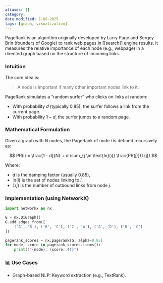 ```yaml
---
aliases: []
category:
date modified: 1-08-2025
tags: [graph, visualization]
---
```

PageRank is an algorithm originally developed by Larry Page and Sergey Brin (founders of Google) to rank web pages in [[search]] engine results. It measures the relative importance of each node (e.g., webpage) in a directed graph based on the structure of incoming links.
### Intuition

The core idea is:
> A node is important if many other important nodes link to it.

PageRank simulates a “random surfer” who clicks on links at random:
- With probability $d$ (typically 0.85), the surfer follows a link from the current page.
- With probability $1 - d$, the surfer jumps to a random page.

### Mathematical Formulation

Given a graph with $N$ nodes, the PageRank of node $i$ is defined recursively as:

$$
PR(i) = \frac{1 - d}{N} + d \sum_{j \in \text{In}(i)} \frac{PR(j)}{L(j)}
$$

Where:
- $d$ is the damping factor (usually 0.85),
- $\text{In}(i)$ is the set of nodes linking to $i$,
- $L(j)$ is the number of outbound links from node $j$.



### Implementation (using NetworkX)

```python
import networkx as nx

G = nx.DiGraph()
G.add_edges_from([
    ('A', 'B'), ('B', 'C'), ('C', 'A'), ('A', 'D'), ('D', 'C')
])

pagerank_scores = nx.pagerank(G, alpha=0.85)
for node, score in pagerank_scores.items():
    print(f"{node}: {score:.4f}")
```



### 📊 Use Cases
- Graph-based NLP: Keyword extraction (e.g., TextRank).
